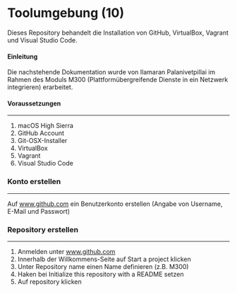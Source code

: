 Toolumgebung (10)
======

Dieses Repository behandelt die Installation von GitHub, VirtualBox, Vagrant und Visual Studio Code.

#### Einleitung

Die nachstehende Dokumentation wurde von Ilamaran Palanivetpillai im Rahmen des Moduls M300 (Plattformübergreifende Dienste in ein Netzwerk integrieren) erarbeitet.

#### Voraussetzungen
***
1. macOS High Sierra
2. GitHub Account
3. Git-OSX-Installer
4. VirtualBox
5. Vagrant
6. Visual Studio Code

### Konto erstellen
***

Auf www.github.com ein Benutzerkonto erstellen (Angabe von Username, E-Mail und Passwort)

### Repository erstellen
***
1. Anmelden unter www.github.com 
2. Innerhalb der Willkommens-Seite auf Start a project klicken
3. Unter Repository name einen Name definieren (z.B. M300)
4. Haken bei Initialize this repository with a README setzen
5. Auf repository klicken

